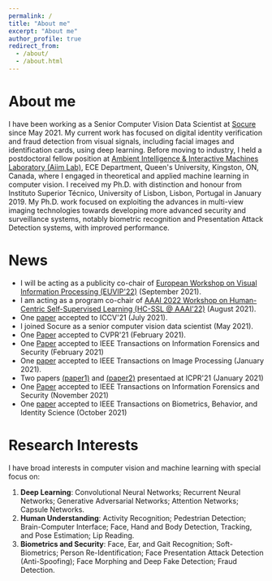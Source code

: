 ```yaml
---
permalink: /
title: "About me"
excerpt: "About me"
author_profile: true
redirect_from: 
  - /about/
  - /about.html
---
```


About me
====== 

I have been working as a Senior Computer Vision Data Scientist at [Socure](https://https://www.socure.com/) since May 2021. My current work has focused on digital identity verification and fraud detection from visual signals, including facial images and identification cards, using deep learning. Before moving to industry, I held a postdoctoral fellow position at [Ambient Intelligence & Interactive Machines Laboratory (Aiim Lab)](http://www.aiimlab.com/index.html), ECE Department, Queen's University, Kingston, ON, Canada, where I engaged in theoretical and applied machine learning in computer vision. I received my Ph.D. with distinction and honour from Instituto Superior Técnico, University of Lisbon, Lisbon, Portugal in January 2019. My Ph.D. work focused on exploiting the advances in multi-view imaging technologies towards developing more advanced security and surveillance systems, notably biometric recognition and Presentation Attack Detection systems, with improved performance.


News
======
* I will be acting as a publicity co-chair of [European Workshop on Visual Information Processing (EUVIP'22)](https://euvip2022.org/)  (September 2021).
* I am acting as a program co-chair of [AAAI 2022 Workshop on Human-Centric Self-Supervised Learning (HC-SSL @ AAAI'22)](https://hcssl.github.io/AAAI-22/pages/call-for-papers.html)  (August 2021).
* One [paper](https://arxiv.org/abs/2104.02424) accepted to ICCV'21 (July 2021).
* I joined Socure as a senior computer vision data scientist (May 2021).
* One [Paper](https://openaccess.thecvf.com/content/CVPR2021/html/Sepas-Moghaddam_Multi-Perspective_LSTM_for_Joint_Visual_Representation_Learning_CVPR_2021_paper.html) accepted to CVPR'21 (February 2021).
* One [Paper](https://ieeexplore.ieee.org/abstract/document/9330625) accepted to IEEE Transactions on Information Forensics and Security (February 2021)
* One [paper](https://ieeexplore.ieee.org/abstract/document/9343707) accepted to IEEE Transactions on Image Processing (January 2021).
* Two papers [(paper1)](https://ieeexplore.ieee.org/abstract/document/9412517) and [(paper2)](https://ieeexplore.ieee.org/abstract/document/9412514) presentaed at ICPR'21 (January 2021)
* One [Paper](https://ieeexplore.ieee.org/abstract/document/9249026) accepted to IEEE Transactions on Information Forensics and Security (November 2021)
* One [paper](https://ieeexplore.ieee.org/abstract/document/9229117) accepted to IEEE Transactions on Biometrics, Behavior, and Identity Science (October 2021)


Research Interests
======
I have broad interests in computer vision and machine learning with special focus on:

1. <b>Deep Learning</b>: Convolutional Neural Networks; Recurrent Neural Networks; Generative Adversarial Networks; Attention Networks; Capsule Networks.
2. <b>Human Understanding</b>: Activity Recognition; Pedestrian Detection; Brain-Computer Interface; Face, Hand and Body Detection, Tracking, and Pose Estimation; Lip Reading.
3. <b>Biometrics and Security</b>: Face, Ear, and Gait Recognition; Soft-Biometrics; Person Re-Identification; Face Presentation Attack Detection (Anti-Spoofing); Face Morphing and Deep Fake Detection; Fraud Detection.


<!-- This is the front page of a website that is powered by the [academicpages template](https://github.com/academicpages/academicpages.github.io) and hosted on GitHub pages. [GitHub pages](https://pages.github.com) is a free service in which websites are built and hosted from code and data stored in a GitHub repository, automatically updating when a new commit is made to the respository. This template was forked from the [Minimal Mistakes Jekyll Theme](https://mmistakes.github.io/minimal-mistakes/) created by Michael Rose, and then extended to support the kinds of content that academics have: publications, talks, teaching, a portfolio, blog posts, and a dynamically-generated CV. You can fork [this repository](https://github.com/academicpages/academicpages.github.io) right now, modify the configuration and markdown files, add your own PDFs and other content, and have your own site for free, with no ads! An older version of this template powers my own personal website at [stuartgeiger.com](http://stuartgeiger.com), which uses [this Github repository](https://github.com/staeiou/staeiou.github.io). -->

<!-- A data-driven personal website
====== -->
<!-- Like many other Jekyll-based GitHub Pages templates, academicpages makes you separate the website's content from its form. The content & metadata of your website are in structured markdown files, while various other files constitute the theme, specifying how to transform that content & metadata into HTML pages. You keep these various markdown (.md), YAML (.yml), HTML, and CSS files in a public GitHub repository. Each time you commit and push an update to the repository, the [GitHub pages](https://pages.github.com/) service creates static HTML pages based on these files, which are hosted on GitHub's servers free of charge.

Many of the features of dynamic content management systems (like Wordpress) can be achieved in this fashion, using a fraction of the computational resources and with far less vulnerability to hacking and DDoSing. You can also modify the theme to your heart's content without touching the content of your site. If you get to a point where you've broken something in Jekyll/HTML/CSS beyond repair, your markdown files describing your talks, publications, etc. are safe. You can rollback the changes or even delete the repository and start over -- just be sure to save the markdown files! Finally, you can also write scripts that process the structured data on the site, such as [this one](https://github.com/academicpages/academicpages.github.io/blob/master/talkmap.ipynb) that analyzes metadata in pages about talks to display [a map of every location you've given a talk](https://academicpages.github.io/talkmap.html).

Getting started
======
1. Register a GitHub account if you don't have one and confirm your e-mail (required!)
1. Fork [this repository](https://github.com/academicpages/academicpages.github.io) by clicking the "fork" button in the top right. 
1. Go to the repository's settings (rightmost item in the tabs that start with "Code", should be below "Unwatch"). Rename the repository "[your GitHub username].github.io", which will also be your website's URL.
1. Set site-wide configuration and create content & metadata (see below -- also see [this set of diffs](http://archive.is/3TPas) showing what files were changed to set up [an example site](https://getorg-testacct.github.io) for a user with the username "getorg-testacct")
1. Upload any files (like PDFs, .zip files, etc.) to the files/ directory. They will appear at https://[your GitHub username].github.io/files/example.pdf.  
1. Check status by going to the repository settings, in the "GitHub pages" section

Site-wide configuration
------
The main configuration file for the site is in the base directory in [_config.yml](https://github.com/academicpages/academicpages.github.io/blob/master/_config.yml), which defines the content in the sidebars and other site-wide features. You will need to replace the default variables with ones about yourself and your site's github repository. The configuration file for the top menu is in [_data/navigation.yml](https://github.com/academicpages/academicpages.github.io/blob/master/_data/navigation.yml). For example, if you don't have a portfolio or blog posts, you can remove those items from that navigation.yml file to remove them from the header. 

Create content & metadata
------
For site content, there is one markdown file for each type of content, which are stored in directories like _publications, _talks, _posts, _teaching, or _pages. For example, each talk is a markdown file in the [_talks directory](https://github.com/academicpages/academicpages.github.io/tree/master/_talks). At the top of each markdown file is structured data in YAML about the talk, which the theme will parse to do lots of cool stuff. The same structured data about a talk is used to generate the list of talks on the [Talks page](https://academicpages.github.io/talks), each [individual page](https://academicpages.github.io/talks/2012-03-01-talk-1) for specific talks, the talks section for the [CV page](https://academicpages.github.io/cv), and the [map of places you've given a talk](https://academicpages.github.io/talkmap.html) (if you run this [python file](https://github.com/academicpages/academicpages.github.io/blob/master/talkmap.py) or [Jupyter notebook](https://github.com/academicpages/academicpages.github.io/blob/master/talkmap.ipynb), which creates the HTML for the map based on the contents of the _talks directory).

**Markdown generator**

I have also created [a set of Jupyter notebooks](https://github.com/academicpages/academicpages.github.io/tree/master/markdown_generator
) that converts a CSV containing structured data about talks or presentations into individual markdown files that will be properly formatted for the academicpages template. The sample CSVs in that directory are the ones I used to create my own personal website at stuartgeiger.com. My usual workflow is that I keep a spreadsheet of my publications and talks, then run the code in these notebooks to generate the markdown files, then commit and push them to the GitHub repository.

How to edit your site's GitHub repository
------
Many people use a git client to create files on their local computer and then push them to GitHub's servers. If you are not familiar with git, you can directly edit these configuration and markdown files directly in the github.com interface. Navigate to a file (like [this one](https://github.com/academicpages/academicpages.github.io/blob/master/_talks/2012-03-01-talk-1.md) and click the pencil icon in the top right of the content preview (to the right of the "Raw | Blame | History" buttons). You can delete a file by clicking the trashcan icon to the right of the pencil icon. You can also create new files or upload files by navigating to a directory and clicking the "Create new file" or "Upload files" buttons. 

Example: editing a markdown file for a talk
![Editing a markdown file for a talk](/images/editing-talk.png)

For more info
------
More info about configuring academicpages can be found in [the guide](https://academicpages.github.io/markdown/). The [guides for the Minimal Mistakes theme](https://mmistakes.github.io/minimal-mistakes/docs/configuration/) (which this theme was forked from) might also be helpful. -->
